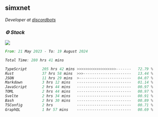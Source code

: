 <h2>simxnet</h2>
<p><em>Developer at <a href="https://github.com/dbotslist">discordbots</a></p>

### ⚙️ Stack
![](https://skillicons.dev/icons?i=git,docker,js,ts,cloudflare,css,deno,express,cpp,rust,arduino,graphql,html,nestjs,react,apollo,bash,lua,nextjs,nodejs,ps,powershell,neovim,postgres,tailwind,prisma)

<!--START_SECTION:waka-->

```rust
From: 21 May 2023 - To: 19 August 2024

Total Time: 280 hrs 41 mins

TypeScript       205 hrs 42 mins >>>>>>>>>>>>>>>>>>-------   72.79 %
Rust             37 hrs 58 mins  >>>----------------------   13.44 %
JSON             11 hrs 29 mins  >------------------------   04.07 %
Markdown         3 hrs 12 mins   -------------------------   01.14 %
JavaScript       2 hrs 44 mins   -------------------------   00.97 %
TOML             2 hrs 44 mins   -------------------------   00.97 %
Svelte           2 hrs 34 mins   -------------------------   00.91 %
Bash             2 hrs 30 mins   -------------------------   00.89 %
TSConfig         2 hrs           -------------------------   00.71 %
GraphQL          1 hr 57 mins    -------------------------   00.69 %
```

<!--END_SECTION:waka-->


<!--
<p align="center">
     <a href="https://discord.gg/HhybNhchcC"><img src="https://invidget.switchblade.xyz/sejc7TnX6N" align="center" ><a>
</p> 
-->
